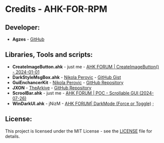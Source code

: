# Credits - AHK-FOR-RPM 

## Developer:
- **Agzes** - [GitHub](https://github.com/Agzes)

## Libraries, Tools and scripts:
- **CreateImageButton.ahk** - just me - [AHK FORUM | CreateImageButton() - 2024-01-01](https://www.autohotkey.com/boards/viewtopic.php?t=93339)
- **DarkStyleMsgBox.ahk** - [Nikola Perovic](https://github.com/nperovic) - [GitHub Gist](https://gist.github.com/nperovic/0b9a511eda773f9304813a6ad9eec137)
- **GuiEnchancerKit** -  [Nikola Perovic](https://github.com/nperovic) - [GitHub Repository](https://github.com/nperovic/GuiEnhancerKit)
- **JXON** -  [TheArkive](https://github.com/TheArkive) - [GitHub Repository](https://github.com/TheArkive/JXON_ahk2)
- **ScroolBar.ahk** - just me - [AHK FORUM | POC - Scrollable GUI (2024-07-26)](https://www.autohotkey.com/boards/viewtopic.php?f=83&t=112708)
- **WinDarkUI.ahk** - jNizM - [AHK FORUM| DarkMode (Force or Toggle)](https://www.autohotkey.com/boards/viewtopic.php?f=92&t=115952)
; 


## License:
This project is licensed under the MIT License - see the [LICENSE](LICENSE) file for details.